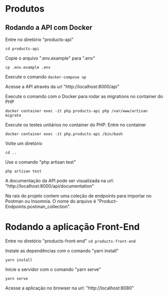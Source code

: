 # Produtos

## Rodando a API com Docker
Entre no diretório "products-api" 

``cd products-api`` 

Copie o arquivo ".env.example" para ".env"

``cp .env.example .env``

Execute o comando ``docker-compose up``

Acesse a API através da url "http://localhost:8000/api" 

Execute o comando com o Docker para rodar as migrations no container do PHP 

``docker container exec -it php.products-api php /var/www/artisan migrate`` 

Execute os testes unitários no container do PHP. 
Entre no container 

``docker container exec -it php.products-api /bin/bash`` 

Volte um diretório 

``cd ..``

Use o comando "php artisan test" 

``php artisan test``

A documentação da API pode ser visualizada na url: "http://localhost:8000/api/documentation" 

Na raís do projeto contem uma coleção de endpoints para importar no Postman ou Insomnia. O nome do arquivo é "Product-Endpoints.postman_collection".

# Rodando a aplicação Front-End 

Entre no diretório "products-front-end" 
``cd products-front-end`` 

Instale as dependências com o comando "yarn install" 

``yarn install`` 

Inicie o servidor com o comando "yarn serve"

``yarn serve`` 

Acesse a aplicação no browser na url: "http://localhost:8080"
 